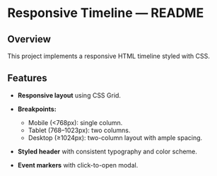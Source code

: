 # Responsive Timeline — README

## Overview

This project implements a responsive HTML timeline styled with CSS.

## Features

* **Responsive layout** using CSS Grid.
* **Breakpoints:**

  * Mobile (<768px): single column.
  * Tablet (768–1023px): two columns.
  * Desktop (≥1024px): two-column layout with ample spacing.
* **Styled header** with consistent typography and color scheme.
* **Event markers** with click-to-open modal.

